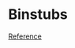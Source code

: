 # Binstubs

[Reference](https://thoughtbot.com/blog/automate-manual-deployments-with-git-and-binstubs)
